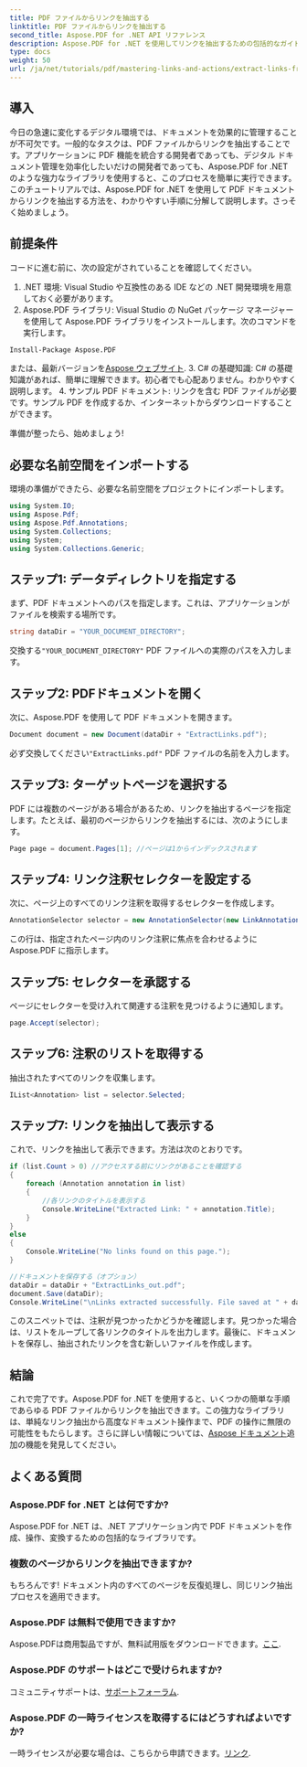 ```yaml
---
title: PDF ファイルからリンクを抽出する
linktitle: PDF ファイルからリンクを抽出する
second_title: Aspose.PDF for .NET API リファレンス
description: Aspose.PDF for .NET を使用してリンクを抽出するための包括的なガイドを使用して、PDF ドキュメント操作の可能性を最大限に引き出します。このチュートリアルでは、詳細な手順を段階的に説明します。
type: docs
weight: 50
url: /ja/net/tutorials/pdf/mastering-links-and-actions/extract-links-from-pdf-file/
---
```

## 導入

今日の急速に変化するデジタル環境では、ドキュメントを効果的に管理することが不可欠です。一般的なタスクは、PDF ファイルからリンクを抽出することです。アプリケーションに PDF 機能を統合する開発者であっても、デジタル ドキュメント管理を効率化したいだけの開発者であっても、Aspose.PDF for .NET のような強力なライブラリを使用すると、このプロセスを簡単に実行できます。このチュートリアルでは、Aspose.PDF for .NET を使用して PDF ドキュメントからリンクを抽出する方法を、わかりやすい手順に分解して説明します。さっそく始めましょう。

## 前提条件

コードに進む前に、次の設定がされていることを確認してください。

1. .NET 環境: Visual Studio や互換性のある IDE などの .NET 開発環境を用意しておく必要があります。
2. Aspose.PDF ライブラリ: Visual Studio の NuGet パッケージ マネージャーを使用して Aspose.PDF ライブラリをインストールします。次のコマンドを実行します。
```bash
Install-Package Aspose.PDF
```
または、最新バージョンを[Aspose ウェブサイト](https://releases.aspose.com/pdf/net/).
3. C# の基礎知識: C# の基礎知識があれば、簡単に理解できます。初心者でも心配ありません。わかりやすく説明します。
4. サンプル PDF ドキュメント: リンクを含む PDF ファイルが必要です。サンプル PDF を作成するか、インターネットからダウンロードすることができます。

準備が整ったら、始めましょう!

## 必要な名前空間をインポートする

環境の準備ができたら、必要な名前空間をプロジェクトにインポートします。

```csharp
using System.IO;
using Aspose.Pdf;
using Aspose.Pdf.Annotations;
using System.Collections;
using System;
using System.Collections.Generic;
```

## ステップ1: データディレクトリを指定する

まず、PDF ドキュメントへのパスを指定します。これは、アプリケーションがファイルを検索する場所です。

```csharp
string dataDir = "YOUR_DOCUMENT_DIRECTORY";
```

交換する`"YOUR_DOCUMENT_DIRECTORY"` PDF ファイルへの実際のパスを入力します。

## ステップ2: PDFドキュメントを開く

次に、Aspose.PDF を使用して PDF ドキュメントを開きます。

```csharp
Document document = new Document(dataDir + "ExtractLinks.pdf");
```

必ず交換してください`"ExtractLinks.pdf"` PDF ファイルの名前を入力します。

## ステップ3: ターゲットページを選択する

PDF には複数のページがある場合があるため、リンクを抽出するページを指定します。たとえば、最初のページからリンクを抽出するには、次のようにします。

```csharp
Page page = document.Pages[1]; //ページは1からインデックスされます
```

## ステップ4: リンク注釈セレクターを設定する

次に、ページ上のすべてのリンク注釈を取得するセレクターを作成します。

```csharp
AnnotationSelector selector = new AnnotationSelector(new LinkAnnotation(page, Aspose.Pdf.Rectangle.Trivial));
```

この行は、指定されたページ内のリンク注釈に焦点を合わせるように Aspose.PDF に指示します。

## ステップ5: セレクターを承認する

ページにセレクターを受け入れて関連する注釈を見つけるように通知します。

```csharp
page.Accept(selector);
```

## ステップ6: 注釈のリストを取得する

抽出されたすべてのリンクを収集します。

```csharp
IList<Annotation> list = selector.Selected;
```

## ステップ7: リンクを抽出して表示する

これで、リンクを抽出して表示できます。方法は次のとおりです。

```csharp
if (list.Count > 0) //アクセスする前にリンクがあることを確認する
{
    foreach (Annotation annotation in list)
    {
        //各リンクのタイトルを表示する
        Console.WriteLine("Extracted Link: " + annotation.Title);
    }
}
else
{
    Console.WriteLine("No links found on this page.");
}

//ドキュメントを保存する（オプション）
dataDir = dataDir + "ExtractLinks_out.pdf";
document.Save(dataDir);
Console.WriteLine("\nLinks extracted successfully. File saved at " + dataDir);
```

このスニペットでは、注釈が見つかったかどうかを確認します。見つかった場合は、リストをループして各リンクのタイトルを出力します。最後に、ドキュメントを保存し、抽出されたリンクを含む新しいファイルを作成します。

## 結論

これで完了です。Aspose.PDF for .NET を使用すると、いくつかの簡単な手順であらゆる PDF ファイルからリンクを抽出できます。この強力なライブラリは、単純なリンク抽出から高度なドキュメント操作まで、PDF の操作に無限の可能性をもたらします。さらに詳しい情報については、[Aspose ドキュメント](https://reference.aspose.com/pdf/net/)追加の機能を発見してください。

## よくある質問

### Aspose.PDF for .NET とは何ですか?
Aspose.PDF for .NET は、.NET アプリケーション内で PDF ドキュメントを作成、操作、変換するための包括的なライブラリです。

### 複数のページからリンクを抽出できますか?
もちろんです! ドキュメント内のすべてのページを反復処理し、同じリンク抽出プロセスを適用できます。

### Aspose.PDF は無料で使用できますか?
 Aspose.PDFは商用製品ですが、無料試用版をダウンロードできます。[ここ](https://releases.aspose.com/).

### Aspose.PDF のサポートはどこで受けられますか?
コミュニティサポートは、[サポートフォーラム](https://forum.aspose.com/c/pdf/10).

### Aspose.PDF の一時ライセンスを取得するにはどうすればよいですか?
一時ライセンスが必要な場合は、こちらから申請できます。[リンク](https://purchase.aspose.com/temporary-license/).
